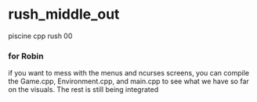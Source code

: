 # rush_middle_out
piscine cpp rush 00

### for Robin
  if you want to mess with the menus and ncurses screens, you can compile the Game.cpp, Environment.cpp, and main.cpp to see what we have so far on the visuals. The rest is still being integrated
